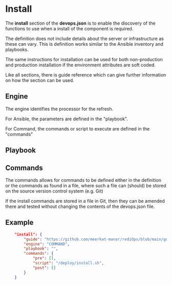 # Install

The **install** section of the **devops.json** is to enable the discovery of the functions
to use when a install of the component is required.

The definition does not include details about the server or infrastructure
as these can vary.  This is definition works similar to the Ansible 
inventory and playbooks.

The same instructions for installation can be used for both non-production
and production installation if the environment attributes are
soft coded.

Like all sections, there is guide reference which can give further information
on how the section can be used.

## Engine

The engine identifies the processor for the refresh.

For Ansible, the parameters are defined in the "playbook".

For Command, the commands or script to execute are defined in the "commands"

## Playbook


## Commands

The commands allows for commands to be defined either in the definition or the commands
as found in a file, where such a file can (should) be stored on the source version control
system (e.g. Git)

If the install commands are stored in a file in Git, then they can be amended there and tested 
without changing the contents of the devops.json file.

## Example

```json
    "install": {
        "guide": "https://github.com/meerkat-manor/rediOps/blob/main/guide/install.md",
        "engine": "COMMAND",
        "playbook": "",
        "commands": {
            "pre": [],
            "script": "/deploy/install.sh",
            "post": []
        }
    }
```

